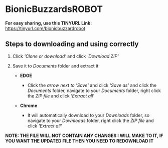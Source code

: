# BionicBuzzardsROBOT
**For easy sharing, use this TINYURL Link:** https://tinyurl.com/bionicbuzzardrobot

## Steps to downloading and using correctly
   1. Click *'Clone or download'* and click *'Download ZIP'*
   
   2. Save it to *Documents* folder and extract it
   
      - **EDGE**
        - Click the *arrow next to 'Save'* and click *'Save as'* and click the *Documents* folder, navigate to your *Documents* folder, right click the *ZIP file* and click *'Extract all'*
        
      - **Chrome**
        - It will automatically download to your *Downloads* folder, so navigate to your *Downloads* folder, right click the *ZIP file* and click *'Extract all'*


**NOTE: THE FILE WILL NOT CONTAIN ANY CHANGES I WILL MAKE TO IT, IF YOU WANT THE UPDATED FILE THEN YOU NEED TO REDOWNLOAD IT**
